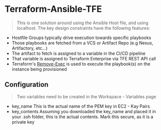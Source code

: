# Terraform-Ansible-TFE

> This is one solution around using the Ansible Host file, and using localhost.  The key design constraints have the following features:
>
  - Hostfile Groups typically drive execution towards specific playbooks
  - Those playbooks are fetched from a VCS or Artifact Repo (e.g Nexus, Artifactory, etc...)
  - The artifact to fetch is assigned to a variable in the CI/CD pipeline
  - That variable is assigned to Terraform Enterprise via TFE REST API call
  - Terraform's [Remove-Exec](https://www.terraform.io/docs/provisioners/remote-exec.html) is used to execute the playbook(s) on the instance being provisioned

## Configuration
> Two variables need to be created in the Workspace - Variables page
  - key_name This is the actual name of the PEM key in EC2 - Kay Pairs
  - key_contents  Assuming you downloaded the key_name and placed it in your .ssh folder, this is the actual contents.  Mark this secure, as it is a private key
>
